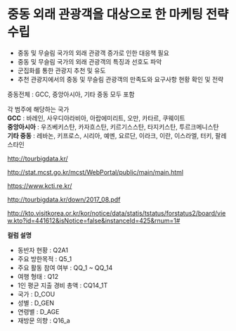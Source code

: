# 중동 외래 관광객을 대상으로 한 마케팅 전략 수립

- 중동 및 무슬림 국가의 외래 관광객 증가로 인한 대응책 필요
- 중동 및 무슬림 국가의 외래 관광객의 특징과 선호도 파악
- 군집화를 통한 관광지 추천 및 유도
- 추천 관광지에서의 중동 및 무슬림 관광객의 만족도와 요구사항 현황 확인 및 전략  

중동전체 : GCC, 중앙아시아, 기타 중동 모두 포함

각 범주에 해당하는 국가</br>
<b>GCC</b> : 바레인, 사우디아라비아, 아랍에미리트, 오만, 카타르, 쿠웨이트</br>
<b>중앙아시아</b> : 우즈베키스탄, 카자흐스탄, 키르기스스탄, 타지키스탄, 투르크메니스탄</br>
<b>기타 중동</b> : 레바논, 키프로스, 시리아, 예멘, 요르단, 이라크, 이란, 이스라엘, 터키, 팔레스타인</br>

http://tourbigdata.kr/

http://stat.mcst.go.kr/mcst/WebPortal/public/main/main.html

https://www.kcti.re.kr/

http://tourbigdata.kr/down/2017_08.pdf


http://kto.visitkorea.or.kr/kor/notice/data/statis/tstatus/forstatus2/board/view.kto?id=441612&isNotice=false&instanceId=425&rnum=1#

<b>컬럼 설명</b>
- 동반자 현황 : Q2A1
- 주요 방한목적 : Q5_1
- 주요 활동 참여 여부 : QQ_1 ~ QQ_14
- 여행 형태 : Q12
- 1인 평균 지출 경비 총액 : CQ14_1T
- 국가 : D_COU
- 성별 : D_GEN
- 연령별 : D_AGE
- 재방문 의향 : Q16_a
